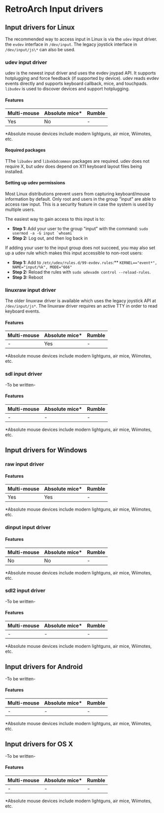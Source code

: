 # RetroArch Input drivers

## Input drivers for Linux
The recommended way to access input in Linux is via the `udev` input driver. the `evdev` interface in `/dev/input`. The legacy joystick interface in `/dev/input/js\*` can also be used. 

### udev input driver
udev is the newest input driver and uses the evdev joypad API. It supports hotplugging and force feedback (if supported by device). udev reads evdev events directly and supports keyboard callback, mice, and touchpads. `libudev` is used to discover devices and support hotplugging.

#### Features

| Multi-mouse | Absolute mice* | Rumble | 
|---|---|---|
| Yes |  No | - |

\*Absolute mouse devices include modern lightguns, air mice, Wiimotes, etc.

#### Required packages
TThe `libudev` and `libxkbdcommon` packages are required. udev does not require X, but udev does depend on X11 keyboard layout files being installed.

#### Setting up udev permissions
Most Linux distributions prevent users from capturing keyboard/mouse information by default. Only root and users in the group "input" are able to access raw input. This is a security feature in case the system is used by multiple users.

The easiest way to gain access to this input is to:

* **Step 1:** Add your user to the group "input" with the command: ``sudo usermod -a -G input `whoami` ``
* **Step 2:** Log out, and then log back in

If adding your user to the input group does not succeed, you may also set up a udev rule which makes this input accessible to non-root users:

* **Step 1:** Add to `/etc/udev/rules.d/99-evdev.rules`:** `KERNEL=="event*", NAME="input/%k", MODE="666"`
* **Step 2:** Reload the rules with `sudo udevadm control --reload-rules`.
* **Step 3:** Reboot

### linuxraw input driver
The older linuxraw driver is available which uses the legacy joystick API at `/dev/input/js*`. The  linuxraw driver requires an active TTY in order to read keyboard events.

#### Features

| Multi-mouse | Absolute mice* | Rumble | 
|---|---|---|
| -           |  Yes           |   -    |

\*Absolute mouse devices include modern lightguns, air mice, Wiimotes, etc.

### sdl input driver
-To be written-

#### Features

| Multi-mouse | Absolute mice* | Rumble | 
|---|---|---|
| -           |  -             |   -    |

\*Absolute mouse devices include modern lightguns, air mice, Wiimotes, etc.

## Input drivers for Windows

### raw input driver

#### Features

| Multi-mouse | Absolute mice* | Rumble | 
|---|---|---|
| Yes         |  Yes           |   -    |

\*Absolute mouse devices include modern lightguns, air mice, Wiimotes, etc.

### dinput input driver

#### Features

| Multi-mouse | Absolute mice* | Rumble | 
|---|---|---|
| No          |  No            |   -    |

\*Absolute mouse devices include modern lightguns, air mice, Wiimotes, etc.

### sdl2 input driver
-To be written-

#### Features

| Multi-mouse | Absolute mice* | Rumble | 
|---|---|---|
| -           |  -             |   -    |

\*Absolute mouse devices include modern lightguns, air mice, Wiimotes, etc.

## Input drivers for Android
-To be written-

#### Features

| Multi-mouse | Absolute mice* | Rumble | 
|---|---|---|
| -           |  -             |   -    |

\*Absolute mouse devices include modern lightguns, air mice, Wiimotes, etc.

## Input drivers for OS X
-To be written-

#### Features

| Multi-mouse | Absolute mice* | Rumble | 
|---|---|---|
| -           |  -             |   -    |

\*Absolute mouse devices include modern lightguns, air mice, Wiimotes, etc.
